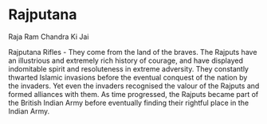 # Rajputana

Raja Ram Chandra Ki Jai

Rajputana Rifles - They come from the land of the braves. The Rajputs have an illustrious and extremely rich history of courage, and have displayed indomitable spirit and resoluteness in extreme adversity. They constantly thwarted Islamic invasions before the eventual conquest of the nation by the invaders. Yet even the invaders recognised the valour of the Rajputs and formed alliances with them. As time progressed, the Rajputs became part of the British Indian Army before eventually finding their rightful place in the Indian Army.
